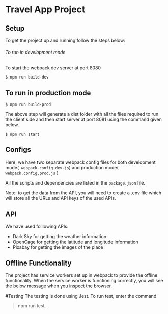 # Travel App Project
## Setup
To get the project up and running follow the steps below:

###### To run in development mode
To start the webpack dev server at port 8080

` $ npm run build-dev `

## To run in production mode
` $ npm run build-prod `

The above step will generate a dist folder with all the files required to run the client side and then start server at port 8081 using the command given below.

` $ npm run start `

 ## Configs
Here, we have two separate webpack config files for both development mode(` webpack.config.dev.js`) and production mode( `webpack.config.prod.js` )

All the scripts and dependencies are listed in the `package.json` file.

Note: to get the data from the API, you will need to create a .env file which will store all the URLs and API keys of the used APIs.

## API
We have used folllowing APIs:

- Dark Sky for getting the weather information
- OpenCage for getting the latitude and longitude information
- Pixabay for getting the images of the place

## Offline Functionality
The project has service workers set up in webpack to provide the offline functionality. When the service worker is functioning correctly, you will see the below message when you inspect the browser.

#Testing
The testing is done using Jest. To run test, enter the command

> npm run test.
